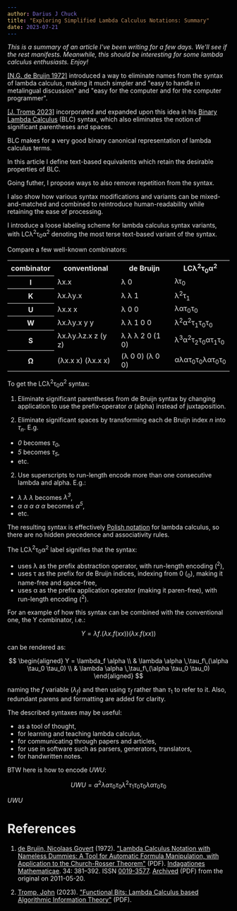 ```yaml
---
author: Darius J Chuck
title: "Exploring Simplified Lambda Calculus Notations: Summary"
date: 2023-07-21
---
```


<style>
@media screen {
  html {
    /* todo: use for publishing a dark-mode draft: */
    filter: invert(1);
    font-size: 18pt;
  }
}
@media print {
  .pagebreak { page-break-before: always; }
}
</style>

*This is a summary of an article I've been writing for a few days. We'll see if the rest manifests. Meanwhile, this should be interesting for some lambda calculus enthusiasts. Enjoy!*

<div class="pagebreak"> </div>

[[N.G. de Bruijn 1972]](#debruijn) introduced a way to eliminate names from the syntax of lambda calculus, making it much simpler and "easy to handle in metalingual discussion" and "easy for the computer and for the computer programmer". 

[[J. Tromp 2023]](#tromp) incorporated and expanded upon this idea in his [Binary Lambda Calculus](https://tromp.github.io/cl/cl.html) (BLC) syntax, which also eliminates the notion of significant parentheses and spaces.

BLC makes for a very good binary canonical representation of lambda calculus terms.

In this article I define text-based equivalents which retain the desirable properties of BLC.

Going futher, I propose ways to also remove repetition from the syntax.

I also show how various syntax modifications and variants can be mixed-and-matched and combined to reintroduce human-readability while retaining the ease of processing.

I introduce a loose labeling scheme for lambda calculus syntax variants, with LCλ<sup>2</sup>τ<sub>0</sub>α<sup>2</sup> denoting the most terse text-based variant of the syntax.

Compare a few well-known combinators:

<table>
<tr>
  <th>combinator</th>
  <th>conventional</th>
  <th>de Bruijn</th>
  <th>LCλ<sup>2</sup>τ<sub>0</sub>α<sup>2</sup></th>
</tr>
<tr>
  <th>I</th>
  <td>λx.x</td>
  <td>λ 0</td>
  <td>λτ<sub>0</sub></td>
</tr>
<tr>
  <th>K</th>
  <td>λx.λy.x</td>
  <td>λ λ 1</td>
  <td>λ<sup>2</sup>τ<sub>1</sub></td>
</tr>
<tr>
  <th>U</th>
  <td>λx.x x</td>
  <td>λ 0 0</td>
  <td>λατ<sub>0</sub>τ<sub>0</sub></td>
</tr>
<tr>
  <th>W</th>
  <td>λx.λy.x y y</td>
  <td>λ λ 1 0 0</td>
  <td>λ<sup>2</sup>α<sup>2</sup>τ<sub>1</sub>τ<sub>0</sub>τ<sub>0</sub></td>
</tr>
<tr>
  <th>S</th>
  <td>λx.λy.λz.x z (y z)</td>
  <td>λ λ λ 2 0 (1 0)</td>
  <td>λ<sup>3</sup>α<sup>2</sup>τ<sub>2</sub>τ<sub>0</sub>ατ<sub>1</sub>τ<sub>0</sub></td>
</tr>
<tr>
  <th>Ω</th>
  <td>(λx.x x) (λx.x x)</td>
  <td>(λ 0 0) (λ 0 0)</td>
  <td>αλατ<sub>0</sub>τ<sub>0</sub>λατ<sub>0</sub>τ<sub>0</sub></td>
</tr>
</table>

To get the LCλ<sup>2</sup>τ<sub>0</sub>α<sup>2</sup> syntax:

1. Eliminate significant parentheses from de Bruijn syntax by changing application to use the prefix-operator *α* (alpha) instead of juxtaposition.

3. Eliminate significant spaces by transforming each de Bruijn index *n* into *τ<sub>n</sub>*. E.g.
  * *0* becomes *τ<sub>0</sub>*,
  * *5* becomes *τ<sub>5</sub>*,
  * etc.

2. Use superscripts to run-length encode more than one consecutive lambda and alpha. E.g.:
  * *λ λ λ* becomes *λ<sup>3</sup>*, 
  * *α α α α α* becomes *α<sup>5</sup>*, 
  * etc.

The resulting syntax is effectively [Polish notation](https://en.wikipedia.org/wiki/Polish_notation) for lambda calculus, so there are no hidden precedence and associativity rules.

<!-- todo: make these labels uniform thru the document -- make sure they are not messed up -->

The LCλ<sup>2</sup>τ<sub>0</sub>α<sup>2</sup> label signifies that the syntax: 

* uses λ as the prefix abstraction operator, with run-length encoding (<sup>2</sup>),
* uses τ as the prefix for de Bruijn indices, indexing from 0 (<sub>0</sub>), making it name-free and space-free, 
* uses α as the prefix application operator (making it paren-free), with run-length encoding (<sup>2</sup>).

For an example of how this syntax can be combined with the conventional one, the Y combinator, i.e.:

$$Y = λf.(λx.f (x x)) (λx.f (x x))$$

can be rendered as:

$$
\begin{aligned}
Y = \lambda_f \alpha \\
& \lambda \alpha \,\tau_f\,(\alpha \tau_0 \tau_0) \\
& \lambda \alpha \,\tau_f\,(\alpha \tau_0 \tau_0)
\end{aligned}
$$

naming the *f* variable ($\lambda_f$) and then using $\tau_f$ rather than $\tau_1$ to refer to it. Also, redundant parens and formatting are added for clarity.

The described syntaxes may be useful:

* as a tool of thought, 
* for learning and teaching lambda calculus, 
* for communicating through papers and articles, 
* for use in software such as parsers, generators, translators, 
* for handwritten notes.

BTW here is how to encode *UWU*:

$$UWU = α^2λατ_0τ_0λ^2τ_1τ_0τ_0λατ_0τ_0$$

*UWU*

# References

1. <a name="debruijn"></a> [de Bruijn, Nicolaas Govert](https://en.wikipedia.org/wiki/Nicolaas_Govert_de_Bruijn) (1972). ["Lambda Calculus Notation with Nameless Dummies: A Tool for Automatic Formula Manipulation, with Application to the Church-Rosser Theorem"](http://alexandria.tue.nl/repository/freearticles/597619.pdf) (PDF). [Indagationes Mathematicae](https://en.wikipedia.org/wiki/Indagationes_Mathematicae). 34: 381–392. ISSN [0019-3577](https://www.worldcat.org/issn/0019-3577). [Archived](https://web.archive.org/web/20110520163316/http://alexandria.tue.nl/repository/freearticles/597619.pdf) (PDF) from the original on 2011-05-20.

3. <a name="tromp"></a> [Tromp, John](https://en.wikipedia.org/wiki/John_Tromp) (2023). ["Functional Bits: Lambda Calculus based
Algorithmic Information Theory"](https://tromp.github.io/cl/LC.pdf) (PDF).
